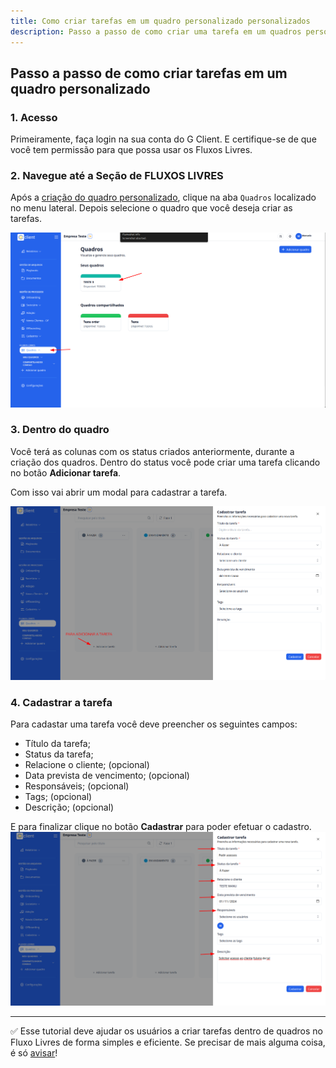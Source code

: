 ```yaml
---
title: Como criar tarefas em um quadro personalizado personalizados
description: Passo a passo de como criar uma tarefa em um quadros personalizados
---
```


## Passo a passo de como criar tarefas em um quadro personalizado

### 1. Acesso

Primeiramente, faça login na sua conta do G Client. E certifique-se de que você tem permissão para que possa usar os Fluxos Livres.

### 2. Navegue até a Seção de FLUXOS LIVRES

Após a [criação do quadro personalizado](https://ajuda.gclient.com.br/docs/free-flows/personalized-tables.md), clique na aba `Quadros` localizado no menu lateral. Depois selecione o quadro que você deseja criar as tarefas.

![exemplo descrito acima](./img/personalized-tasks/example-01.png)

### 3. Dentro do quadro

Você terá as colunas com os status criados anteriormente, durante a criação dos quadros. Dentro do status você pode criar uma tarefa clicando no botão **Adicionar tarefa**.

Com isso vai abrir um modal para cadastrar a tarefa.

![exemplo descrito acima](./img/personalized-tasks/example-02.png)

### 4. Cadastrar a tarefa

Para cadastar uma tarefa você deve preencher os seguintes campos:

- Título da tarefa;
- Status da tarefa;
- Relacione o cliente; (opcional)
- Data prevista de vencimento; (opcional)
- Responsáveis; (opcional)
- Tags; (opcional)
- Descrição; (opcional)

E para finalizar clique no botão **Cadastrar** para poder efetuar o cadastro.
![exemplo descrito acima](./img/personalized-tasks/example-03.png)

---

✅ Esse tutorial deve ajudar os usuários a criar tarefas dentro de quadros no Fluxo Livres de forma simples e eficiente. Se precisar de mais alguma coisa, é só [avisar](https://api.whatsapp.com/send?phone=5544997046569&text=Preciso%20de%20ajuda%20sobre%20um%20tutorial)!
